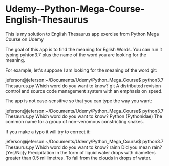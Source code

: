 # Udemy--Python-Mega-Course-English-Thesaurus
This is my solution to English Thesaurus app exercise from Python Mega Course on Udemy

The goal of this app is to find the meaning for Eglish Words. You can run it typing pyhton3.7 plus the name of the word you are looking for the meaning.

For example, let's suppose I am looking for the meaning of the word git:

jeferson@jeferson:~/Documents/Udemy/Python_Mega_Course$ python3.7 Thesaurus.py
Which word do you want to know? git
A distributed revision control and source code management system with an emphasis on speed.

The app is not case-sensitive so that you can type the way you want:

jeferson@jeferson:~/Documents/Udemy/Python_Mega_Course$ python3.7 Thesaurus.py
Which word do you want to know? Python
(Pythonidae) The common name for a group of non-venomous constricting snakes.

If you make a typo it will try to correct it:

jeferson@jeferson:~/Documents/Udemy/Python_Mega_Course$ python3.7 Thesaurus.py
Which word do you want to know? rainn
Did you mean rain? [Yes/No]y
Precipitation in the form of liquid water drops with diameters greater than 0.5 millimetres.
To fall from the clouds in drops of water.
